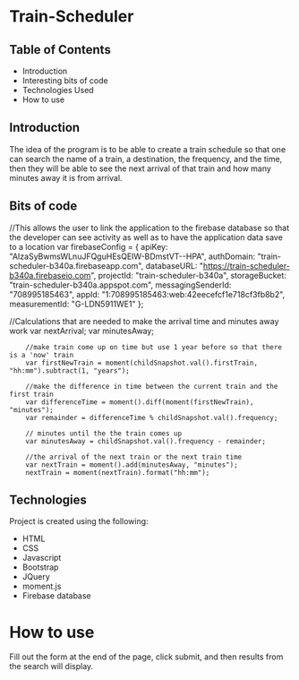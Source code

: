 # Train-Scheduler

## Table of Contents
* Introduction
* Interesting bits of code
* Technologies Used
* How to use


## Introduction
The idea of the program is to be able to create a train schedule so that one can search the name of a train, a destination, the frequency, and the time, then they will be able to see the next arrival of that train and how many minutes away it is from arrival.

## Bits of code 
//This allows the user to link the application to the firebase database so that the developer can see activity as well as to have the application data save to a location
var firebaseConfig = {
        apiKey: "AIzaSyBwmsWLnuJFQguHEsQEIW-BDmstVT--HPA",
        authDomain: "train-scheduler-b340a.firebaseapp.com",
        databaseURL: "https://train-scheduler-b340a.firebaseio.com",
        projectId: "train-scheduler-b340a",
        storageBucket: "train-scheduler-b340a.appspot.com",
        messagingSenderId: "708995185463",
        appId: "1:708995185463:web:42eecefcf1e718cf3fb8b2",
        measurementId: "G-LDN5911WE1"
    };

//Calculations that are needed to make the arrival time and minutes away work
        var nextArrival;
        var minutesAway;

        //make train come up on time but use 1 year before so that there is a 'now' train
        var firstNewTrain = moment(childSnapshot.val().firstTrain, "hh:mm").subtract(1, "years");

        //make the difference in time between the current train and the first train
        var differenceTime = moment().diff(moment(firstNewTrain), "minutes");
        var remainder = differenceTime % childSnapshot.val().frequency;

        // minutes until the the train comes up
        var minutesAway = childSnapshot.val().frequency - remainder;

        //the arrival of the next train or the next train time
        var nextTrain = moment().add(minutesAway, "minutes");
        nextTrain = moment(nextTrain).format("hh:mm");

	
## Technologies
Project is created using the following:
* HTML
* CSS
* Javascript
* Bootstrap
* JQuery
* moment.js
* Firebase database

# How to use
Fill out the form at the end of the page, click submit, and then results from the search will display.

	
